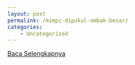 ```yaml
---
layout: post
permalink: /mimpi-dipukul-ombak-besar/
categories:
    - Uncategorized
---
```


[Baca Selengkapnya](/09)